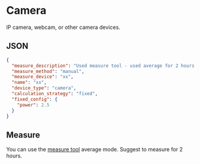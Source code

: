 # Camera

IP camera, webcam, or other camera devices.

## JSON

```json
{
  "measure_description": "Used measure tool - used average for 2 hours for each state",
  "measure_method": "manual",
  "measure_device": "xx",
  "name": "xx",
  "device_type": "camera",
  "calculation_strategy": "fixed",
  "fixed_config": {
    "power": 2.5
  }
}
```

## Measure

You can use the [measure tool](../../contributing/measure.md) average mode.
Suggest to measure for 2 hours.
